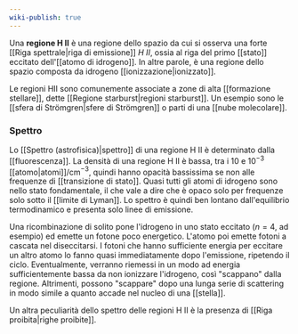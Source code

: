 ```yaml
---
wiki-publish: true
---
```

Una **regione H II** è una regione dello spazio da cui si osserva una forte [[Riga spettrale|riga di emissione]] $H\ II$, ossia al riga del primo [[stato]] eccitato dell'[[atomo di idrogeno]]. In altre parole, è una regione dello spazio composta da idrogeno [[ionizzazione|ionizzato]].

Le regioni HII sono comunemente associate a zone di alta [[formazione stellare]], dette [[Regione starburst|regioni starburst]]. Un esempio sono le [[sfera di Strömgren|sfere di Strömgren]] o parti di una [[nube molecolare]].
###  Spettro
Lo [[Spettro (astrofisica)|spettro]] di una regione H II è determinato dalla [[fluorescenza]]. La densità di una regione H II è bassa, tra i 10 e 10$^{-3}$ [[atomo|atomi]]/cm$^{-3}$, quindi hanno opacità bassissima se non alle frequenze di [[transizione di stato]]. Quasi tutti gli atomi di idrogeno sono nello stato fondamentale, il che vale a dire che è opaco solo per frequenze solo sotto il [[limite di Lyman]]. Lo spettro è quindi ben lontano dall'equilibrio termodinamico e presenta solo linee di emissione.

Una ricombinazione di solito pone l'idrogeno in uno stato eccitato ($n=4$, ad esempio) ed emette un fotone poco energetico. L'atomo poi emette fotoni a cascata nel diseccitarsi. I fotoni che hanno sufficiente energia per eccitare un altro atomo lo fanno quasi immediatamente dopo l'emissione, ripetendo il ciclo. Eventualmente, verranno riemessi in un modo ad energia sufficientemente bassa da non ionizzare l'idrogeno, così "scappano" dalla regione. Altrimenti, possono "scappare" dopo una lunga serie di scattering in modo simile a quanto accade nel nucleo di una [[stella]].

Un altra peculiarità dello spettro delle regioni H II è la presenza di [[Riga proibita|righe proibite]].